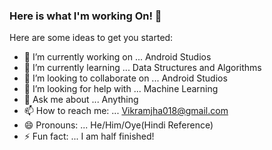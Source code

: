 ### Here is what I'm working On! 👋

Here are some ideas to get you started:

- 🔭 I’m currently working on ... Android Studios
- 🌱 I’m currently learning ... Data Structures and Algorithms
- 👯 I’m looking to collaborate on ... Android Studios
- 🤔 I’m looking for help with ... Machine Learning
- 💬 Ask me about ... Anything
- 📫 How to reach me: ... Vikramjha018@gmail.com  
- 😄 Pronouns: ... He/Him/Oye(Hindi Reference)
- ⚡ Fun fact: ... I am half finished!
